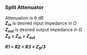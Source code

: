 ### Split Attenuator
Attenuation is 6 dB  
___Z<sub>in</sub>___ is desired input impedance in &#x2126;  
___Z<sub>out</sub>___ is desired output impedance in &#x2126;  
___Z<sub>0</sub> = Z<sub>in</sub> = Z<sub>out</sub>___

___R1 = R2 = R3 = Z<sub>0</sub>/3___
